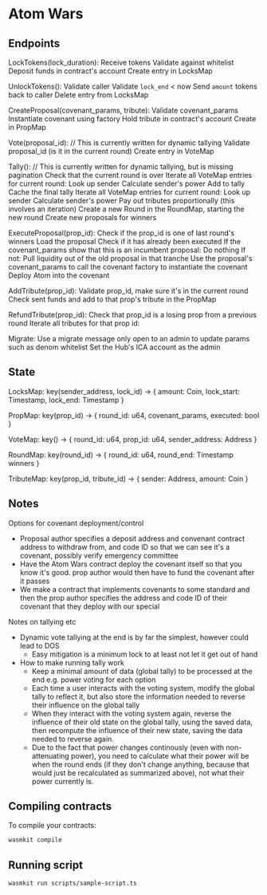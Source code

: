 # Atom Wars

## Endpoints

LockTokens(lock_duration):
    Receive tokens
    Validate against whitelist
    Deposit funds in contract's account
    Create entry in LocksMap

UnlockTokens():
    Validate caller
    Validate `lock_end` < now
    Send `amount` tokens back to caller
    Delete entry from LocksMap

CreateProposal(covenant_params, tribute):
    Validate covenant_params
    Instantiate covenant using factory
    Hold tribute in contract's account
    Create in PropMap

Vote(proposal_id): // This is currently written for dynamic tallying
    Validate proposal_id (is it in the current round)
    Create entry in VoteMap

Tally(): // This is currently written for dynamic tallying, but is missing pagination
    Check that the current round is over
    Iterate all VoteMap entries for current round:
        Look up sender
        Calculate sender's power
        Add to tally
    Cache the final tally
    Iterate all VoteMap entries for current round:
        Look up sender
        Calculate sender's power
        Pay out tributes proportionally (this involves an iteration)
    Create a new Round in the RoundMap, starting the new round
    Create new proposals for winners

ExecuteProposal(prop_id):
    Check if the prop_id is one of last round's winners
    Load the proposal
    Check if it has already been executed
    If the covenant_params show that this is an incumbent proposal:
        Do nothing
    If not:
        Pull liquidity out of the old proposal in that tranche
        Use the proposal's covenant_params to call the covenant factory to instantiate the covenant
        Deploy Atom into the covenant

AddTribute(prop_id):
    Validate prop_id, make sure it's in the current round
    Check sent funds and add to that prop's tribute in the PropMap

RefundTribute(prop_id):
    Check that prop_id is a losing prop from a previous round
    Iterate all tributes for that prop id:

Migrate:
    Use a migrate message only open to an admin to update params such as denom whitelist
    Set the Hub's ICA account as the admin

## State

LocksMap: key(sender_address, lock_id) -> {
    amount: Coin,
    lock_start: Timestamp,
    lock_end: Timestamp
}

PropMap: key(prop_id) -> {
    round_id: u64,
    covenant_params,
    executed: bool
}

VoteMap: key() -> {
    round_id: u64,
    prop_id: u64,
    sender_address: Address
}

RoundMap: key(round_id) -> {
    round_id: u64,
    round_end: Timestamp
    winners
}

TributeMap: key(prop_id, tribute_id) -> {
    sender: Address,
    amount: Coin
}

## Notes

Options for covenant deployment/control

- Proposal author specifies a deposit address and convenant contract address to withdraw from, and code ID so that we can see it's a covenant, possibly verify emergency committee
- Have the Atom Wars contract deploy the covenant itself so that you know it's good. prop author would then have to fund the covenant after it passes
- We make a contract that implements covenants to some standard and then the prop author specifies the address and code ID of their covenant that they deploy with our special

Notes on tallying etc

- Dynamic vote tallying at the end is by far the simplest, however could lead to DOS
  - Easy mitigation is a minimum lock to at least not let it get out of hand
- How to make running tally work
  - Keep a minimal amount of data (global tally) to be processed at the end e.g. power voting for each option
  - Each time a user interacts with the voting system, modify the global tally to reflect it, but also store the information needed to reverse their influence on the global tally
  - When they interact with the voting system again, reverse the influence of their old state on the global tally, using the saved data, then recompute the influence of their new state, saving the data needed to reverse again.
  - Due to the fact that power changes continously (even with non-attenuating power), you need to calculate what their power will be when the round ends (if they don't change anything, because that would just be recalculated as summarized above), not what their power currently is.

## Compiling contracts

To compile your contracts:

```bash
wasmkit compile
```

## Running script

```bash
wasmkit run scripts/sample-script.ts
```
